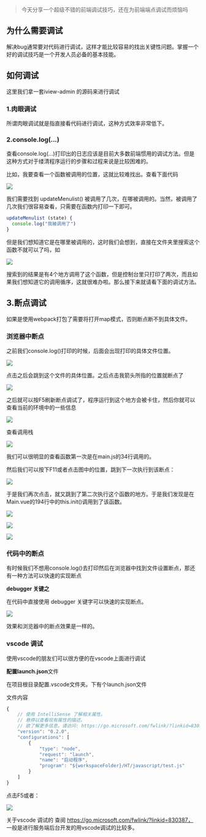 > 今天分享一个超级不错的前端调试技巧，还在为前端端点调试而烦恼吗

## 为什么需要调试

解决bug通常要对代码进行调试，这样才能比较容易的找出关键性问题。掌握一个好的调试技巧是一个开发人员必备的基本技能。

## 如何调试

这里我们拿一套iview-admin 的源码来进行调试

### 1.肉眼调试

所谓肉眼调试就是指直接看代码进行调试，这种方式效率非常低下。

### 2.console.log(...)

查看console.log(...)打印出的日志应该是目前大多数前端惯用的调试方法。但是这种方式对于缕清程序运行的步骤和过程来说是比较困难的。

比如，我要查看一个函数被调用的位置，这就比较难找出。查看下面代码

![](https://upload-images.jianshu.io/upload_images/8812203-9bad20eff99dfe13.png?imageMogr2/auto-orient/strip%7CimageView2/2/w/1240)

我们需要找到 updateMenulist() 被调用了几次，在哪被调用的。当然，被调用了几次我们很容易查看，只需要在函数内打印一下即可。

```js
updateMenulist (state) {
  console.log("我被调用了")
}
```

但是我们想知道它是在哪里被调用的，这时我们会想到，直接在文件夹里搜索这个函数不就可以了吗，如

![](https://upload-images.jianshu.io/upload_images/8812203-ae3797387257327f.png?imageMogr2/auto-orient/strip%7CimageView2/2/w/1240)

搜索到的结果是有4个地方调用了这个函数，但是控制台里只打印了两次，而且如果我们想知道它的调用循序，这就很难办啦。那么接下来就请看下面的调试方法。

## 3.断点调试

如果是使用webpack打包了需要将打开map模式，否则断点断不到具体文件。

### 浏览器中断点

之前我们console.log()打印的时候，后面会出现打印的具体文件位置。

![](https://upload-images.jianshu.io/upload_images/8812203-f4d5377d5a555f7d.png?imageMogr2/auto-orient/strip%7CimageView2/2/w/1240)

点击之后会跳到这个文件的具体位置。之后点击我箭头所指的位置就断点了

![](https://upload-images.jianshu.io/upload_images/8812203-b4dac588915a1161.png?imageMogr2/auto-orient/strip%7CimageView2/2/w/1240)

之后就可以按F5刷新断点调试了，程序运行到这个地方会被卡住，然后你就可以查看当前的环境中的一些信息

![](https://upload-images.jianshu.io/upload_images/8812203-ab0991f3d1a122d4.png?imageMogr2/auto-orient/strip%7CimageView2/2/w/1240)

查看调用栈

![](https://upload-images.jianshu.io/upload_images/8812203-a1d1d7807b9f3683.png?imageMogr2/auto-orient/strip%7CimageView2/2/w/1240)

我们可以很明显的查看函数第一次是在main.js的34行调用的。

然后我们可以按下F11或者点击图中的位置，跳到下一次执行到该断点：

![](https://upload-images.jianshu.io/upload_images/8812203-726d50c3069afa65.png?imageMogr2/auto-orient/strip%7CimageView2/2/w/1240)

于是我们再次点击，就又跳到了第二次执行这个函数的地方。于是我们发现是在Main.vue的194行中的this.init()调用到了该函数。

![](https://upload-images.jianshu.io/upload_images/8812203-e059a49a557b40f0.png?imageMogr2/auto-orient/strip%7CimageView2/2/w/1240)

![](https://upload-images.jianshu.io/upload_images/8812203-68acf9909d3a4bea.png?imageMogr2/auto-orient/strip%7CimageView2/2/w/1240)

![](https://upload-images.jianshu.io/upload_images/8812203-65c92bb5df59bc1d.png?imageMogr2/auto-orient/strip%7CimageView2/2/w/1240)

### 代码中的断点

有时候我们不想用console.log()去打印然后在浏览器中找到文件设置断点，那还有一种方法可以快速的实现断点

**debugger 关键之**

在代码中直接使用 debugger 关键字可以快速的实现断点。

![](https://upload-images.jianshu.io/upload_images/8812203-332f1e2b8166fca0.png?imageMogr2/auto-orient/strip%7CimageView2/2/w/1240)

效果和浏览器中的断点效果是一样的。

### vscode 调试

使用vscode的朋友们可以很方便的在vscode上面进行调试

**配置launch.json**文件

在项目根目录配置.vscode文件夹。下有个launch.json文件

文件内容

```js
{
    // 使用 IntelliSense 了解相关属性。 
    // 悬停以查看现有属性的描述。
    // 欲了解更多信息，请访问: https://go.microsoft.com/fwlink/?linkid=830387
    "version": "0.2.0",
    "configurations": [
        {
            "type": "node",
            "request": "launch",
            "name": "启动程序",
            "program": "${workspaceFolder}/HT/javascript/test.js"
        }
    ]
}
```

点击F5或者：

![](https://upload-images.jianshu.io/upload_images/8812203-32cb1cb500586386.png?imageMogr2/auto-orient/strip%7CimageView2/2/w/1240)


关于vscode 调试的 查阅 https://go.microsoft.com/fwlink/?linkid=830387， 一般是进行服务端后台开发的用vscode调试的比较多。